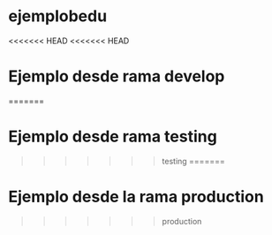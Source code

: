 # ejemplobedu

<<<<<<< HEAD
<<<<<<< HEAD
# Ejemplo desde rama develop
=======


# Ejemplo desde rama testing
>>>>>>> testing
=======
# Ejemplo desde la rama production
>>>>>>> production

